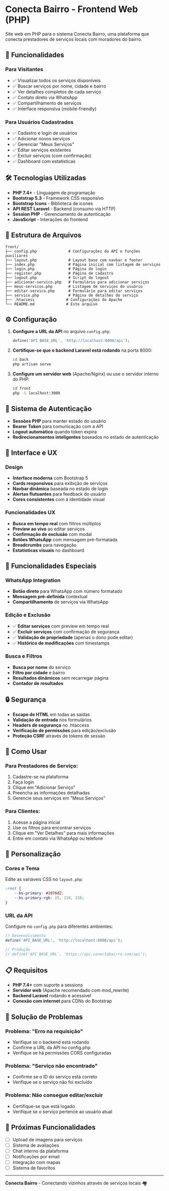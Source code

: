 # Conecta Bairro - Frontend Web (PHP)

Site web em PHP para o sistema Conecta Bairro, uma plataforma que conecta prestadores de serviços locais com moradores do bairro.

## 🚀 Funcionalidades

### Para Visitantes
- ✅ Visualizar todos os serviços disponíveis
- ✅ Buscar serviços por nome, cidade e bairro
- ✅ Ver detalhes completos de cada serviço
- ✅ Contato direto via WhatsApp
- ✅ Compartilhamento de serviços
- ✅ Interface responsiva (mobile-friendly)

### Para Usuários Cadastrados
- ✅ Cadastro e login de usuários
- ✅ Adicionar novos serviços
- ✅ Gerenciar "Meus Serviços"
- ✅ Editar serviços existentes
- ✅ Excluir serviços (com confirmação)
- ✅ Dashboard com estatísticas

## 🛠️ Tecnologias Utilizadas

- **PHP 7.4+** - Linguagem de programação
- **Bootstrap 5.3** - Framework CSS responsivo
- **Bootstrap Icons** - Biblioteca de ícones
- **API REST Laravel** - Backend (consumo via HTTP)
- **Session PHP** - Gerenciamento de autenticação
- **JavaScript** - Interações do frontend

## 📁 Estrutura de Arquivos

```
front/
├── config.php              # Configurações da API e funções auxiliares
├── layout.php              # Layout base com navbar e footer
├── index.php               # Página inicial com listagem de serviços
├── login.php               # Página de login
├── register.php            # Página de cadastro
├── logout.php              # Script de logout
├── adicionar-servico.php   # Formulário para adicionar serviços
├── meus-servicos.php       # Listagem de serviços do usuário
├── editar-servico.php      # Formulário para editar serviços
├── servico.php             # Página de detalhes do serviço
├── .htaccess              # Configurações do Apache
└── README.md              # Este arquivo
```

## ⚙️ Configuração

1. **Configure a URL da API** no arquivo `config.php`:
   ```php
   define('API_BASE_URL', 'http://localhost:8000/api');
   ```

2. **Certifique-se que o backend Laravel está rodando** na porta 8000:
   ```bash
   cd back
   php artisan serve
   ```

3. **Configure um servidor web** (Apache/Nginx) ou use o servidor interno do PHP:
   ```bash
   cd front
   php -S localhost:3000
   ```

## 🔐 Sistema de Autenticação

- **Sessões PHP** para manter estado do usuário
- **Bearer Token** para comunicação com a API
- **Logout automático** quando token expira
- **Redirecionamentos inteligentes** baseados no estado de autenticação

## 🎨 Interface e UX

### Design
- **Interface moderna** com Bootstrap 5
- **Cards responsivos** para exibição de serviços
- **Navbar dinâmica** baseada no estado de login
- **Alertas flutuantes** para feedback do usuário
- **Cores consistentes** com a identidade visual

### Funcionalidades UX
- **Busca em tempo real** com filtros múltiplos
- **Preview ao vivo** ao editar serviços
- **Confirmação de exclusão** com modal
- **Botões WhatsApp** com mensagem pré-formatada
- **Breadcrumbs** para navegação
- **Estatísticas visuais** no dashboard

## 📱 Funcionalidades Especiais

### WhatsApp Integration
- **Botão direto** para WhatsApp com número formatado
- **Mensagem pré-definida** contextual
- **Compartilhamento** de serviços via WhatsApp

### Edição e Exclusão
- ✅ **Editar serviços** com preview em tempo real
- ✅ **Excluir serviços** com confirmação de segurança
- ✅ **Validação de propriedade** (apenas o dono pode editar)
- ✅ **Histórico de modificações** com timestamps

### Busca e Filtros
- **Busca por nome** do serviço
- **Filtro por cidade** e bairro
- **Resultados dinâmicos** sem recarregar página
- **Contador de resultados**

## 🔒 Segurança

- **Escape de HTML** em todas as saídas
- **Validação de entrada** nos formulários
- **Headers de segurança** no .htaccess
- **Verificação de permissões** para edição/exclusão
- **Proteção CSRF** através de tokens de sessão

## 🚀 Como Usar

### Para Prestadores de Serviço:
1. Cadastre-se na plataforma
2. Faça login
3. Clique em "Adicionar Serviço"
4. Preencha as informações detalhadas
5. Gerencie seus serviços em "Meus Serviços"

### Para Clientes:
1. Acesse a página inicial
2. Use os filtros para encontrar serviços
3. Clique em "Ver Detalhes" para mais informações
4. Entre em contato via WhatsApp ou telefone

## 🔧 Personalização

### Cores e Tema
Edite as variáveis CSS no `layout.php`:
```css
:root {
    --bs-primary: #1976d2;
    --bs-primary-rgb: 25, 118, 210;
}
```

### URL da API
Configure no `config.php` para diferentes ambientes:
```php
// Desenvolvimento
define('API_BASE_URL', 'http://localhost:8000/api');

// Produção
// define('API_BASE_URL', 'https://api.conectabairro.com/api');
```

## 📋 Requisitos

- **PHP 7.4+** com suporte a sessions
- **Servidor web** (Apache recomendado com mod_rewrite)
- **Backend Laravel** rodando e acessível
- **Conexão com internet** para CDNs do Bootstrap

## 🐛 Solução de Problemas

### Problema: "Erro na requisição"
- Verifique se o backend está rodando
- Confirme a URL da API no config.php
- Verifique se há permissões CORS configuradas

### Problema: "Serviço não encontrado"
- Confirme se o ID do serviço está correto
- Verifique se o serviço não foi excluído

### Problema: Não consegue editar/excluir
- Certifique-se que está logado
- Verifique se o serviço pertence ao usuário atual

## 🌟 Próximas Funcionalidades

- [ ] Upload de imagens para serviços
- [ ] Sistema de avaliações
- [ ] Chat interno da plataforma
- [ ] Notificações por email
- [ ] Integração com mapas
- [ ] Sistema de favoritos

---

**Conecta Bairro** - Conectando vizinhos através de serviços locais 🏘️ 